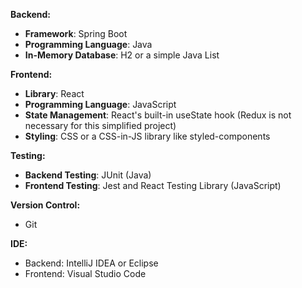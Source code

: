 **Backend:**
- **Framework**: Spring Boot
- **Programming Language**: Java
- **In-Memory Database**: H2 or a simple Java List

**Frontend:**
- **Library**: React
- **Programming Language**: JavaScript
- **State Management**: React's built-in useState hook (Redux is not necessary for this simplified project)
- **Styling**: CSS or a CSS-in-JS library like styled-components

**Testing:**
- **Backend Testing**: JUnit (Java)
- **Frontend Testing**: Jest and React Testing Library (JavaScript)

**Version Control:**
- Git

**IDE:**
- Backend: IntelliJ IDEA or Eclipse
- Frontend: Visual Studio Code
